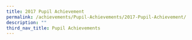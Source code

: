 ```yaml
---
title: 2017 Pupil Achievement
permalink: /achievements/Pupil-Achievements/2017-Pupil-Achievement/
description: ""
third_nav_title: Pupil Achievements
---
```

